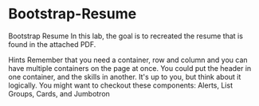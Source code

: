 # Bootstrap-Resume

Bootstrap Resume
In this lab, the goal is to recreated the resume that is found in the attached PDF.

Hints
Remember that you need a container, row and column and you can have multiple containers on the page at once. You could put the header in one container, and the skills in another. It's up to you, but think about it logically.
You might want to checkout these components: Alerts, List Groups, Cards, and Jumbotron